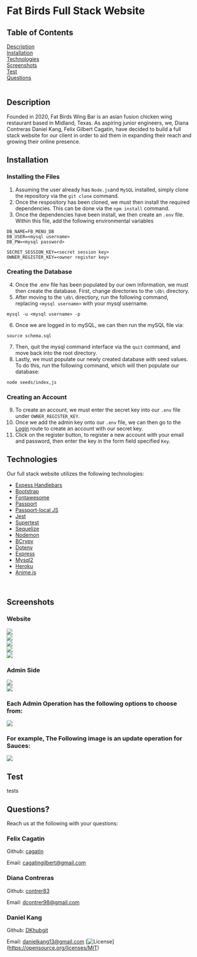 # Fat Birds Full Stack Website

## Table of Contents
[Description](#description) <br />
[Installation](#installation) <br />
[Technologies](#technologies) <br />
[Screenshots](#screenshots) <br />
[Test](#test) <br />
[Questions](#questions) <br />
<br />

## Description
Founded in 2020, Fat Birds Wing Bar is an asian fusion chicken wing restaurant based in Midland, Texas. As aspiring junior engineers, we, Diana Contreras
Daniel Kang, Felix Gilbert Cagatin, have decided to build a full stack website for our client in order to aid them in expanding their reach and growing their online presence. <br />

## Installation
### Installing the Files
1. Assuming the user already has ```Node.js```and ```MySQL``` installed, simply clone the repository via the ```git clone``` command. 
2. Once the respository has been cloned, we must then install the required dependencies. This can be done via the ```npm install``` command. 
3. Once the dependencies have been install, we then create an ```.env``` file. Within this file, add the following environmental variables
```
DB_NAME=FB_MENU_DB
DB_USER=<mysql username>
DB_PW=<mysql password>

SECRET_SESSION_KEY=<secret session key>
OWNER_REGISTER_KEY=<owner register key>
```
### Creating the Database
4. Once the .env file has been populated by our own information, we must then create the database. First, change directories to the ```\db\``` directory. 
5. After moving to the ```\db\``` directiory, run the following command, replacing ```<mysql username>``` with your mysql username. <br/> 
```
mysql -u <mysql username> -p
```
6. Once we are logged in to mySQL, we can then run the mySQL file via:
```
source schema.sql
```
7. Then, quit the mysql command interface via the ```quit``` command, and move back into the root directory.
8. Lastly, we must populate our newly created database with seed values. To do this, run the following command, which will then populate our database:
```
node seeds/index,js
```
### Creating an Account
9. To create an account, we must enter the secret key into our ```.env``` file under ```OWNER_REGISTER_KEY```. 
10. Once we add the admin key onto our ```.env``` file, we can then go to the [Login](https://fat-birds-wing-bar.herokuapp.com/login) route to create an account with our secret key.
11. Click on the register button, to register a new account with your email and password, then enter the key in the form field specified ```Key```.

## Technologies
Our full stack website utilizes the following technologies:
* [Expess Handlebars](https://www.npmjs.com/package/express-handlebars)
* [Bootstrap](https://getbootstrap.com/)
* [Fontawesome](https://fontawesome.com/)
* [Passport](https://www.npmjs.com/package/passport)
* [Passport-local JS](https://www.passportjs.org/packages/passport-local/)
* [Jest](https://www.npmjs.com/package/jest)
* [Supertest](https://www.npmjs.com/package/supertest)
* [Sequelize](https://sequelize.org/)
* [Nodemon](https://www.npmjs.com/package/nodemon)
* [BCrypy](https://www.npmjs.com/package/bcrypt)
* [Dotenv](https://www.npmjs.com/package/dotenv)
* [Express](https://expressjs.com/)
* [Mysql2](https://www.npmjs.com/package/mysql2)
* [Heroku](https://www.heroku.com/)
* [Anime.js](https://animejs.com/)
<br/>

## Screenshots
### Website
![](/public/images/screenshot_main.PNG) <br/>
![](/public/images/screenshot_menu_chicken.PNG) <br >
![](/public/images/screenshot_about.PNG) <br >
![](/public/images/screenshot_contact.PNG) <br >
![](/public/images/screenshot_mobile.PNG) <br >

### Admin Side
![](/public/images/admin_login_page.PNG) <br/>
![](/public/images/admin_user_page.PNG) <br/>
### Each Admin Operation has the following options to choose from:
![](/public/images/admin_operations.PNG) <br />
### For example, The Following image is an update operation for Sauces:
![](/public/images/admin_operation_demo.PNG) <br />
## Test
tests <br/>

## Questions? 
Reach us at the following with your questions: <br/>
### Felix Cagatin
Github: [cagatin](https://github.com/cagatin)

Email: cagatingilbert@gmail.com


### Diana Contreras
Github: [contrer83](https://github.com/contrer83)

Email: dcontrer98@gmail.com


### Daniel Kang
Github: [DKhubgit](https://github.com/DKhubgit)

Email: danielkang13@gmail.com
[![License](https://img.shields.io/badge/License-MIT-yellow.svg)]
<br/>
(https://opensource.org/licenses/MIT)